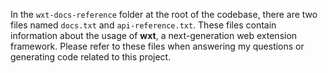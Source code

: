 In the `wxt-docs-reference` folder at the root of the codebase, there are two files named `docs.txt` and `api-reference.txt`. These files contain information about the usage of **wxt**, a next-generation web extension framework. Please refer to these files when answering my questions or generating code related to this project.

